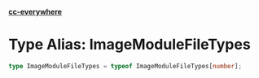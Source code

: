 [**cc-everywhere**](../../../../../index.md)

<HorizontalLine />

# Type Alias: ImageModuleFileTypes

```ts
type ImageModuleFileTypes = typeof ImageModuleFileTypes[number];
```
